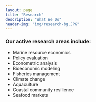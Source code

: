 ```yaml
---
layout: page
title: "Research"
description: "What We Do"
header-img: "img/research-bg.JPG"
---
```

### Our active research areas include:
* Marine resource economics
* Policy evaluation
* Econometric analysis
* Bioeconomic modeling
* Fisheries management
* Climate change
* Aquaculture
* Coastal community resilience
* Seafood markets

